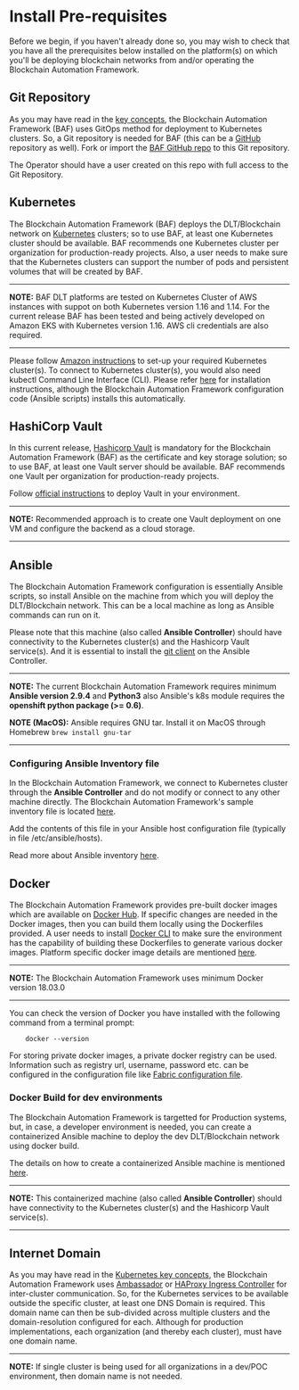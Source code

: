 Install Pre-requisites
=====================

Before we begin, if you haven't already done so, you may wish to check that
you have all the prerequisites below installed on the platform(s)
on which you'll be deploying blockchain networks from and/or operating
the Blockchain Automation Framework.

## Git Repository
As you may have read in the [key concepts](keyconcepts), the Blockchain Automation Framework (BAF) uses GitOps method for deployment to Kubernetes clusters. So, a Git repository is needed for BAF (this can be a [GitHub](https://github.com/) repository as well).
Fork or import the [BAF GitHub repo](https://github.com/hyperledger-labs/blockchain-automation-framework) to this Git repository.

The Operator should have a user created on this repo with full access to the Git Repository. 

## Kubernetes
The Blockchain Automation Framework (BAF) deploys the DLT/Blockchain network on [Kubernetes](https://kubernetes.io/) clusters; so to use BAF, at least one Kubernetes cluster should be available.
BAF recommends one Kubernetes cluster per organization for production-ready projects. 
Also, a user needs to make sure that the Kubernetes clusters can support the number of pods and persistent volumes that will be created by BAF.

---
**NOTE:** BAF DLT platforms are tested on Kubernetes Cluster of AWS instances with suppot on both Kubernetes version 1.16 and 1.14. For the current release BAF has been tested and being actively developed on Amazon EKS with Kubernetes version 1.16. AWS cli credentials are also required.

---

Please follow [Amazon instructions](https://aws.amazon.com/eks/getting-started/) to set-up your required Kubernetes cluster(s).
To connect to Kubernetes cluster(s), you would also need kubectl Command Line Interface (CLI). Please refer [here](https://kubernetes.io/docs/tasks/tools/install-kubectl/) for installation instructions, although the Blockchain Automation Framework configuration code (Ansible scripts) installs this automatically.

## HashiCorp Vault
In this current release, [Hashicorp Vault](https://www.vaultproject.io/) is mandatory for the Blockchain Automation Framework (BAF) as the certificate and key storage solution; so to use BAF, at least one Vault server should be available. BAF recommends one Vault per organization for production-ready projects. 

Follow [official instructions](https://www.vaultproject.io/docs/install/) to deploy Vault in your environment. 

---
**NOTE:** Recommended approach is to create one Vault deployment on one VM and configure the backend as a cloud storage.

---
## Ansible

The Blockchain Automation Framework configuration is essentially Ansible scripts, so install Ansible on the machine from which you will deploy the DLT/Blockchain network. This can be a local machine as long as Ansible commands can run on it.

Please note that this machine (also called **Ansible Controller**) should have connectivity to the Kubernetes cluster(s) and the Hashicorp Vault service(s). And it is essential to install the [git client](https://git-scm.com/download) on the Ansible Controller. 

---
**NOTE:** The current Blockchain Automation Framework requires minimum **Ansible version 2.9.4** and **Python3** also Ansible's k8s module requires the **openshift python package (>= 0.6)**.

**NOTE (MacOS):** Ansible requires GNU tar. Install it on MacOS through Homebrew `brew install gnu-tar`

---
### Configuring Ansible Inventory file

In the Blockchain Automation Framework, we connect to Kubernetes cluster through the **Ansible Controller** and do not modify or connect to any other machine directly. The Blockchain Automation Framework's sample inventory file is located [here](https://github.com/hyperledger-labs/blockchain-automation-framework/tree/master/platforms/shared/inventory/ansible_provisioners). 

Add the contents of this file in your Ansible host configuration file (typically in file /etc/ansible/hosts).

Read more about Ansible inventory [here](https://docs.ansible.com/ansible/latest/user_guide/intro_inventory.html).

## Docker

The Blockchain Automation Framework provides pre-built docker images which are available on [Docker Hub](https://hub.docker.com/u/hyperledgerlabs). If specific changes are needed in the Docker images, then you can build them locally using the Dockerfiles provided. A user needs to install [Docker CLI](https://docs.docker.com/install/) to make sure the environment has the capability of building these Dockerfiles to generate various docker images. Platform specific docker image details are mentioned [here](./operations/configure_prerequisites.md).

---
**NOTE:** The Blockchain Automation Framework uses minimum Docker version 18.03.0

---

You can check the version of Docker you have installed with the following
command from a terminal prompt:
```
    docker --version
```

For storing private docker images, a private docker registry can be used. Information such as registry url, username, password etc. can be configured in the configuration file like [Fabric configuration file](./operations/fabric_networkyaml.md).

### Docker Build for dev environments

The Blockchain Automation Framework is targetted for Production systems, but, in case, a developer environment is needed, you can create a containerized Ansible machine to deploy the dev DLT/Blockchain network using docker build.  

The details on how to create a containerized Ansible machine is mentioned [here](./developer/docker-build.md).

---
**NOTE:** This containerized machine (also called **Ansible Controller**) should have connectivity to the Kubernetes cluster(s) and the Hashicorp Vault service(s).

---

## Internet Domain
As you may have read in the [Kubernetes key concepts](keyConcepts/kubernetes), the Blockchain Automation Framework uses [Ambassador](https://www.getambassador.io/about/why-ambassador/) or [HAProxy Ingress Controller](https://www.haproxy.com/documentation/hapee/1-9r1/traffic-management/kubernetes-ingress-controller/) for inter-cluster communication. So, for the Kubernetes services to be available outside the specific cluster, at least one DNS Domain is required. This domain name can then be sub-divided across multiple clusters and the domain-resolution configured for each.
Although for production implementations, each organization (and thereby each cluster), must have one domain name.

---
**NOTE:** If single cluster is being used for all organizations in a dev/POC environment, then domain name is not needed.
